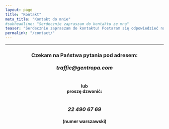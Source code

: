 ```yaml
---
layout: page
title: "Kontakt"
meta_title: "Kontakt do mnie"
#subheadline: "Serdecznie zapraszam do kontaktu ze mną"
teaser: "Serdecznie zapraszam do kontaktu! Postaram się odpowiedzieć na wszystkie pytania."
permalink: "/contact/"
---
```

<hr>

<center>
<h3>
Czekam na Państwa pytania pod adresem:<br><br>
<i>traffic@gentropa.com</i><br><br>
</h3>
<h4>
lub<br>
proszę dzwonić:<br><br>
</h4>
<h3><i>22 490 67 69</i></h3>
<h4>(numer warszawski)</h4>
</center>
